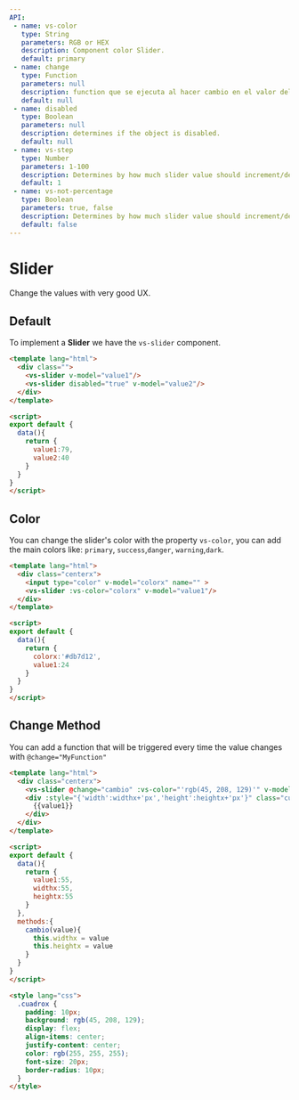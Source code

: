 ```yaml
---
API:
 - name: vs-color
   type: String
   parameters: RGB or HEX
   description: Component color Slider.
   default: primary
 - name: change
   type: Function
   parameters: null
   description: function que se ejecuta al hacer cambio en el valor del slider.
   default: null
 - name: disabled
   type: Boolean
   parameters: null
   description: determines if the object is disabled.
   default: null
 - name: vs-step
   type: Number
   parameters: 1-100
   description: Determines by how much slider value should increment/decrement when using arrow keys.
   default: 1
 - name: vs-not-percentage
   type: Boolean
   parameters: true, false
   description: Determines by how much slider value should increment/decrement when using arrow keys.
   default: false
---
```


# Slider

<box header>

  Change the values with very good UX.

</box>


<box>

## Default

To implement a **Slider** we have the `vs-slider` component.

<vuecode md>
<div slot="demo">
  <Demos-Slider-Default />
</div>
<div slot="code">

```html
<template lang="html">
  <div class="">
    <vs-slider v-model="value1"/>
    <vs-slider disabled="true" v-model="value2"/>
  </div>
</template>

<script>
export default {
  data(){
    return {
      value1:79,
      value2:40
    }
  }
}
</script>
```

</div>
</vuecode>
</box>


<box>

## Color

You can change the slider's color with the property `vs-color`, you can add the main colors like: `primary`, `success`,`danger`, `warning`,`dark`.

<vuecode md>
<div slot="demo">
  <Demos-Slider-Color />
</div>
<div slot="code">

```html
<template lang="html">
  <div class="centerx">
    <input type="color" v-model="colorx" name="" >
    <vs-slider :vs-color="colorx" v-model="value1"/>
  </div>
</template>

<script>
export default {
  data(){
    return {
      colorx:'#db7d12',
      value1:24
    }
  }
}
</script>
```

</div>
</vuecode>
</box>


<box>

## Change Method

You can add a function that will be triggered every time the value changes with `@change="MyFunction"`

<vuecode md>
<div slot="demo">
  <Demos-Slider-Change />
</div>
<div slot="code">

```html
<template lang="html">
  <div class="centerx">
    <vs-slider @change="cambio" :vs-color="'rgb(45, 208, 129)'" v-model="value1"/>
    <div :style="{'width':widthx+'px','height':heightx+'px'}" class="cuadrox">
      {{value1}}
    </div>
  </div>
</template>

<script>
export default {
  data(){
    return {
      value1:55,
      widthx:55,
      heightx:55
    }
  },
  methods:{
    cambio(value){
      this.widthx = value
      this.heightx = value
    }
  }
}
</script>

<style lang="css">
  .cuadrox {
    padding: 10px;
    background: rgb(45, 208, 129);
    display: flex;
    align-items: center;
    justify-content: center;
    color: rgb(255, 255, 255);
    font-size: 20px;
    border-radius: 10px;
  }
</style>
```

</div>
</vuecode>
</box>
